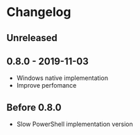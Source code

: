 # Changelog

## Unreleased

## 0.8.0 - 2019-11-03

- Windows native implementation
- Improve perfomance

## Before 0.8.0

- Slow PowerShell implementation version

